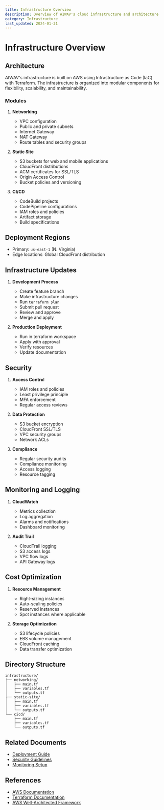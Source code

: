 ```yaml
---
title: Infrastructure Overview
description: Overview of AIWAV's cloud infrastructure and architecture
category: Infrastructure
last_updated: 2024-01-31
---
```


# Infrastructure Overview

## Architecture

AIWAV's infrastructure is built on AWS using Infrastructure as Code (IaC) with Terraform. The infrastructure is organized into modular components for flexibility, scalability, and maintainability.

### Modules

1. **Networking**
   - VPC configuration
   - Public and private subnets
   - Internet Gateway
   - NAT Gateway
   - Route tables and security groups

2. **Static Site**
   - S3 buckets for web and mobile applications
   - CloudFront distributions
   - ACM certificates for SSL/TLS
   - Origin Access Control
   - Bucket policies and versioning

3. **CI/CD**
   - CodeBuild projects
   - CodePipeline configurations
   - IAM roles and policies
   - Artifact storage
   - Build specifications

## Deployment Regions

- Primary: `us-east-1` (N. Virginia)
- Edge locations: Global CloudFront distribution

## Infrastructure Updates

1. **Development Process**
   - Create feature branch
   - Make infrastructure changes
   - Run `terraform plan`
   - Submit pull request
   - Review and approve
   - Merge and apply

2. **Production Deployment**
   - Run in terraform workspace
   - Apply with approval
   - Verify resources
   - Update documentation

## Security

1. **Access Control**
   - IAM roles and policies
   - Least privilege principle
   - MFA enforcement
   - Regular access reviews

2. **Data Protection**
   - S3 bucket encryption
   - CloudFront SSL/TLS
   - VPC security groups
   - Network ACLs

3. **Compliance**
   - Regular security audits
   - Compliance monitoring
   - Access logging
   - Resource tagging

## Monitoring and Logging

1. **CloudWatch**
   - Metrics collection
   - Log aggregation
   - Alarms and notifications
   - Dashboard monitoring

2. **Audit Trail**
   - CloudTrail logging
   - S3 access logs
   - VPC flow logs
   - API Gateway logs

## Cost Optimization

1. **Resource Management**
   - Right-sizing instances
   - Auto-scaling policies
   - Reserved instances
   - Spot instances where applicable

2. **Storage Optimization**
   - S3 lifecycle policies
   - EBS volume management
   - CloudFront caching
   - Data transfer optimization

## Directory Structure

```
infrastructure/
├── networking/
│   ├── main.tf
│   ├── variables.tf
│   └── outputs.tf
├── static-site/
│   ├── main.tf
│   ├── variables.tf
│   └── outputs.tf
└── cicd/
    ├── main.tf
    ├── variables.tf
    └── outputs.tf
```

## Related Documents
- [Deployment Guide](../operations/deployment.md)
- [Security Guidelines](../operations/security.md)
- [Monitoring Setup](../operations/monitoring.md)

## References
- [AWS Documentation](https://docs.aws.amazon.com/)
- [Terraform Documentation](https://www.terraform.io/docs/)
- [AWS Well-Architected Framework](https://aws.amazon.com/architecture/well-architected/) 
